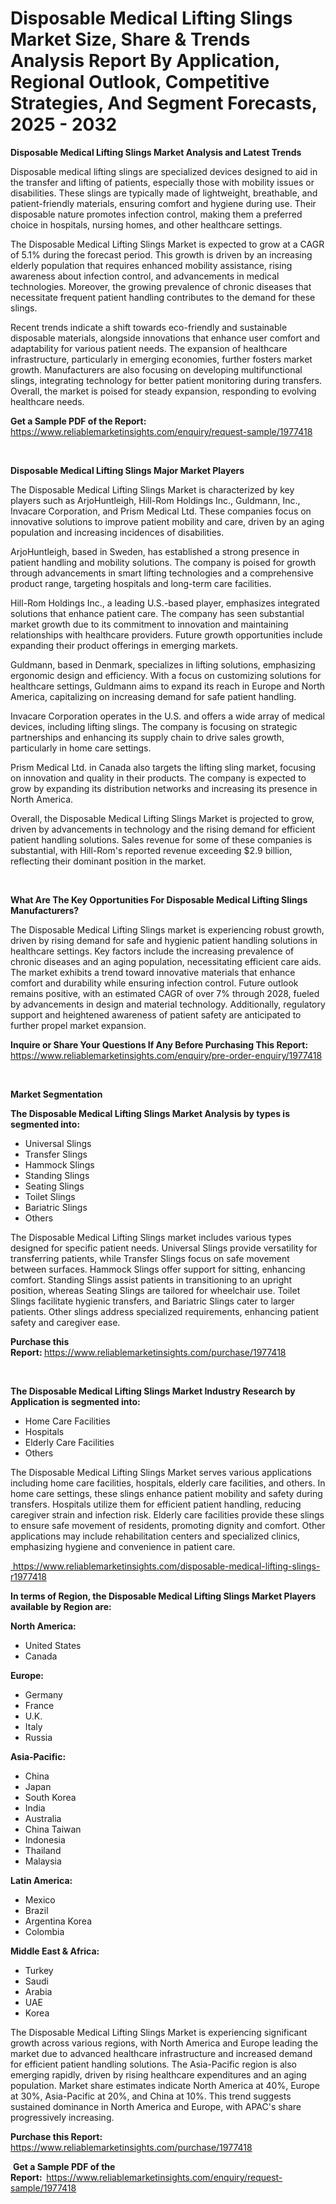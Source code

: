 <p><h1>Disposable Medical Lifting Slings Market Size, Share & Trends Analysis Report By Application, Regional Outlook, Competitive Strategies, And Segment Forecasts, 2025 - 2032</h1></p><p><strong>Disposable Medical Lifting Slings Market Analysis and Latest Trends</strong></p>
<p><p>Disposable medical lifting slings are specialized devices designed to aid in the transfer and lifting of patients, especially those with mobility issues or disabilities. These slings are typically made of lightweight, breathable, and patient-friendly materials, ensuring comfort and hygiene during use. Their disposable nature promotes infection control, making them a preferred choice in hospitals, nursing homes, and other healthcare settings.</p><p>The Disposable Medical Lifting Slings Market is expected to grow at a CAGR of 5.1% during the forecast period. This growth is driven by an increasing elderly population that requires enhanced mobility assistance, rising awareness about infection control, and advancements in medical technologies. Moreover, the growing prevalence of chronic diseases that necessitate frequent patient handling contributes to the demand for these slings. </p><p>Recent trends indicate a shift towards eco-friendly and sustainable disposable materials, alongside innovations that enhance user comfort and adaptability for various patient needs. The expansion of healthcare infrastructure, particularly in emerging economies, further fosters market growth. Manufacturers are also focusing on developing multifunctional slings, integrating technology for better patient monitoring during transfers. Overall, the market is poised for steady expansion, responding to evolving healthcare needs.</p></p>
<p><strong>Get a Sample PDF of the Report:&nbsp;</strong> <a href="https://www.reliablemarketinsights.com/enquiry/request-sample/1977418?utm_campaign=2241&utm_medium=2&utm_source=Github&utm_content=ia&utm_term=16042025&utm_id=disposable-medical-lifting-slings">https://www.reliablemarketinsights.com/enquiry/request-sample/1977418</a></p>
<p>&nbsp;</p>
<p><strong>Disposable Medical Lifting Slings Major Market Players</strong></p>
<p><p>The Disposable Medical Lifting Slings Market is characterized by key players such as ArjoHuntleigh, Hill-Rom Holdings Inc., Guldmann, Inc., Invacare Corporation, and Prism Medical Ltd. These companies focus on innovative solutions to improve patient mobility and care, driven by an aging population and increasing incidences of disabilities.</p><p>ArjoHuntleigh, based in Sweden, has established a strong presence in patient handling and mobility solutions. The company is poised for growth through advancements in smart lifting technologies and a comprehensive product range, targeting hospitals and long-term care facilities.</p><p>Hill-Rom Holdings Inc., a leading U.S.-based player, emphasizes integrated solutions that enhance patient care. The company has seen substantial market growth due to its commitment to innovation and maintaining relationships with healthcare providers. Future growth opportunities include expanding their product offerings in emerging markets.</p><p>Guldmann, based in Denmark, specializes in lifting solutions, emphasizing ergonomic design and efficiency. With a focus on customizing solutions for healthcare settings, Guldmann aims to expand its reach in Europe and North America, capitalizing on increasing demand for safe patient handling.</p><p>Invacare Corporation operates in the U.S. and offers a wide array of medical devices, including lifting slings. The company is focusing on strategic partnerships and enhancing its supply chain to drive sales growth, particularly in home care settings.</p><p>Prism Medical Ltd. in Canada also targets the lifting sling market, focusing on innovation and quality in their products. The company is expected to grow by expanding its distribution networks and increasing its presence in North America.</p><p>Overall, the Disposable Medical Lifting Slings Market is projected to grow, driven by advancements in technology and the rising demand for efficient patient handling solutions. Sales revenue for some of these companies is substantial, with Hill-Rom's reported revenue exceeding $2.9 billion, reflecting their dominant position in the market.</p></p>
<p>&nbsp;</p>
<p><strong>What Are The Key Opportunities For Disposable Medical Lifting Slings Manufacturers?</strong></p>
<p><p>The Disposable Medical Lifting Slings market is experiencing robust growth, driven by rising demand for safe and hygienic patient handling solutions in healthcare settings. Key factors include the increasing prevalence of chronic diseases and an aging population, necessitating efficient care aids. The market exhibits a trend toward innovative materials that enhance comfort and durability while ensuring infection control. Future outlook remains positive, with an estimated CAGR of over 7% through 2028, fueled by advancements in design and material technology. Additionally, regulatory support and heightened awareness of patient safety are anticipated to further propel market expansion.</p></p>
<p><strong>Inquire or Share Your Questions If Any Before Purchasing This Report:</strong> <a href="https://www.reliablemarketinsights.com/enquiry/pre-order-enquiry/1977418?utm_campaign=2241&utm_medium=2&utm_source=Github&utm_content=ia&utm_term=16042025&utm_id=disposable-medical-lifting-slings">https://www.reliablemarketinsights.com/enquiry/pre-order-enquiry/1977418</a></p>
<p>&nbsp;</p>
<p><strong>Market Segmentation</strong></p>
<p><strong>The Disposable Medical Lifting Slings Market Analysis by types is segmented into:</strong></p>
<p><ul><li>Universal Slings</li><li>Transfer Slings</li><li>Hammock Slings</li><li>Standing Slings</li><li>Seating Slings</li><li>Toilet Slings</li><li>Bariatric Slings</li><li>Others</li></ul></p>
<p><p>The Disposable Medical Lifting Slings market includes various types designed for specific patient needs. Universal Slings provide versatility for transferring patients, while Transfer Slings focus on safe movement between surfaces. Hammock Slings offer support for sitting, enhancing comfort. Standing Slings assist patients in transitioning to an upright position, whereas Seating Slings are tailored for wheelchair use. Toilet Slings facilitate hygienic transfers, and Bariatric Slings cater to larger patients. Other slings address specialized requirements, enhancing patient safety and caregiver ease.</p></p>
<p><strong>Purchase this Report:&nbsp;</strong><a href="https://www.reliablemarketinsights.com/purchase/1977418?utm_campaign=2241&utm_medium=2&utm_source=Github&utm_content=ia&utm_term=16042025&utm_id=disposable-medical-lifting-slings">https://www.reliablemarketinsights.com/purchase/1977418</a></p>
<p>&nbsp;</p>
<p><strong>The Disposable Medical Lifting Slings Market Industry Research by Application is segmented into:</strong></p>
<p><ul><li>Home Care Facilities</li><li>Hospitals</li><li>Elderly Care Facilities</li><li>Others</li></ul></p>
<p><p>The Disposable Medical Lifting Slings Market serves various applications including home care facilities, hospitals, elderly care facilities, and others. In home care settings, these slings enhance patient mobility and safety during transfers. Hospitals utilize them for efficient patient handling, reducing caregiver strain and infection risk. Elderly care facilities provide these slings to ensure safe movement of residents, promoting dignity and comfort. Other applications may include rehabilitation centers and specialized clinics, emphasizing hygiene and convenience in patient care.</p></p>
<p><a href="https://www.reliablemarketinsights.com/disposable-medical-lifting-slings-r1977418?utm_campaign=2241&utm_medium=2&utm_source=Github&utm_content=ia&utm_term=16042025&utm_id=disposable-medical-lifting-slings">&nbsp;https://www.reliablemarketinsights.com/disposable-medical-lifting-slings-r1977418</a></p>
<p><strong>In terms of Region, the Disposable Medical Lifting Slings Market Players available by Region are:</strong></p>
<p>
    <p> <strong> North America: </strong>
        <ul>
            <li>United States</li>
            <li>Canada</li>
        </ul>
        </p> 
    <p> <strong> Europe: </strong>
        <ul>
            <li>Germany</li>
            <li>France</li>
            <li>U.K.</li>
            <li>Italy</li>
            <li>Russia</li>
        </ul>
        </p> 
    <p> <strong> Asia-Pacific: </strong>
        <ul>
            <li>China</li>
            <li>Japan</li>
            <li>South Korea</li>
            <li>India</li>
            <li>Australia</li>
            <li>China Taiwan</li>
            <li>Indonesia</li>
            <li>Thailand</li>
            <li>Malaysia</li>
        </ul>
        </p> 
    <p> <strong> Latin America: </strong>
        <ul>
            <li>Mexico</li>
            <li>Brazil</li>
            <li>Argentina Korea</li>
            <li>Colombia</li>
        </ul>
        </p> 
    <p> <strong> Middle East & Africa: </strong>
        <ul>
            <li>Turkey</li>
            <li>Saudi</li>
            <li>Arabia</li>
            <li>UAE</li>
            <li>Korea</li>
        </ul>
    </p>
    </p>
<p><p>The Disposable Medical Lifting Slings Market is experiencing significant growth across various regions, with North America and Europe leading the market due to advanced healthcare infrastructure and increased demand for efficient patient handling solutions. The Asia-Pacific region is also emerging rapidly, driven by rising healthcare expenditures and an aging population. Market share estimates indicate North America at 40%, Europe at 30%, Asia-Pacific at 20%, and China at 10%. This trend suggests sustained dominance in North America and Europe, with APAC's share progressively increasing.</p></p>
<p><strong>Purchase this Report: </strong><a href="https://www.reliablemarketinsights.com/purchase/1977418?utm_campaign=2241&utm_medium=2&utm_source=Github&utm_content=ia&utm_term=16042025&utm_id=disposable-medical-lifting-slings">https://www.reliablemarketinsights.com/purchase/1977418</a></p>
<p>&nbsp;<strong>Get a Sample PDF of the Report:&nbsp;&nbsp;</strong><a href="https://www.reliablemarketinsights.com/enquiry/request-sample/1977418?utm_campaign=2241&utm_medium=2&utm_source=Github&utm_content=ia&utm_term=16042025&utm_id=disposable-medical-lifting-slings">https://www.reliablemarketinsights.com/enquiry/request-sample/1977418</a></p>
<p><strong></strong></p>
<p><p></p><p></p><p></p></p>
